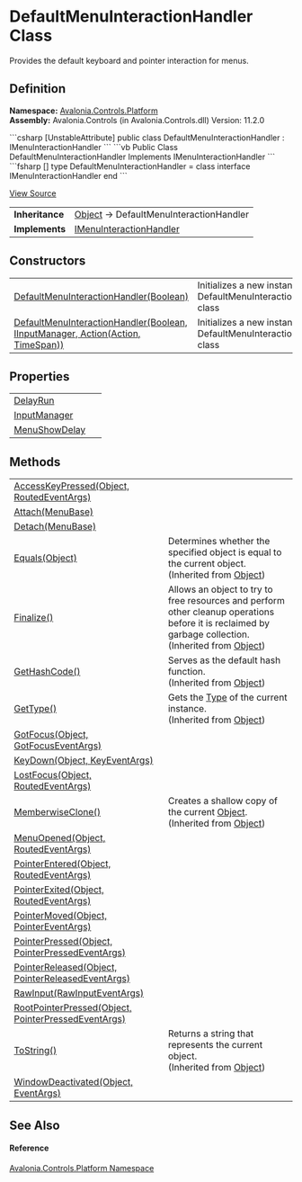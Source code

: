 # DefaultMenuInteractionHandler Class


Provides the default keyboard and pointer interaction for menus.



## Definition
**Namespace:** <a href="N_Avalonia_Controls_Platform">Avalonia.Controls.Platform</a>  
**Assembly:** Avalonia.Controls (in Avalonia.Controls.dll) Version: 11.2.0

<Tabs groupId="api-code-preview">
<TabItem value="csharp" label="C#">
```csharp
[UnstableAttribute]
public class DefaultMenuInteractionHandler : IMenuInteractionHandler
```
</TabItem>
<TabItem value="vb" label="VB">
```vb
<UnstableAttribute>
Public Class DefaultMenuInteractionHandler
	Implements IMenuInteractionHandler
```
</TabItem>
<TabItem value="fsharp" label="F#">
```fsharp
[<UnstableAttribute>]
type DefaultMenuInteractionHandler = 
    class
        interface IMenuInteractionHandler
    end
```
</TabItem>
</Tabs>



<a href="https://github.com/AvaloniaUI/Avalonia/tree/master/src/Avalonia.Controls/Platform/DefaultMenuInteractionHandler.cs" title="View the source code">View Source</a>

<table>
<tr><td><strong>Inheritance</strong></td><td><a href="https://learn.microsoft.com/dotnet/api/system.object" target="_blank" rel="noopener noreferrer">Object</a>  →  DefaultMenuInteractionHandler</td></tr>
<tr><td><strong>Implements</strong></td><td><a href="T_Avalonia_Controls_Platform_IMenuInteractionHandler">IMenuInteractionHandler</a></td></tr>
</table>



## Constructors
<table>
<tr>
<td><a href="M_Avalonia_Controls_Platform_DefaultMenuInteractionHandler__ctor_1">DefaultMenuInteractionHandler(Boolean)</a></td>
<td>Initializes a new instance of the DefaultMenuInteractionHandler class</td>
</tr>
<tr>
<td><a href="M_Avalonia_Controls_Platform_DefaultMenuInteractionHandler__ctor">DefaultMenuInteractionHandler(Boolean, IInputManager, Action(Action, TimeSpan))</a></td>
<td>Initializes a new instance of the DefaultMenuInteractionHandler class</td>
</tr>
</table>

## Properties
<table>
<tr>
<td><a href="P_Avalonia_Controls_Platform_DefaultMenuInteractionHandler_DelayRun">DelayRun</a></td>
<td> </td>
</tr>
<tr>
<td><a href="P_Avalonia_Controls_Platform_DefaultMenuInteractionHandler_InputManager">InputManager</a></td>
<td> </td>
</tr>
<tr>
<td><a href="P_Avalonia_Controls_Platform_DefaultMenuInteractionHandler_MenuShowDelay">MenuShowDelay</a></td>
<td> </td>
</tr>
</table>

## Methods
<table>
<tr>
<td><a href="M_Avalonia_Controls_Platform_DefaultMenuInteractionHandler_AccessKeyPressed">AccessKeyPressed(Object, RoutedEventArgs)</a></td>
<td> </td>
</tr>
<tr>
<td><a href="M_Avalonia_Controls_Platform_DefaultMenuInteractionHandler_Attach">Attach(MenuBase)</a></td>
<td> </td>
</tr>
<tr>
<td><a href="M_Avalonia_Controls_Platform_DefaultMenuInteractionHandler_Detach">Detach(MenuBase)</a></td>
<td> </td>
</tr>
<tr>
<td><a href="https://learn.microsoft.com/dotnet/api/system.object.equals#system-object-equals(system-object)" target="_blank" rel="noopener noreferrer">Equals(Object)</a></td>
<td>Determines whether the specified object is equal to the current object.<br />(Inherited from <a href="https://learn.microsoft.com/dotnet/api/system.object" target="_blank" rel="noopener noreferrer">Object</a>)</td>
</tr>
<tr>
<td><a href="https://learn.microsoft.com/dotnet/api/system.object.finalize" target="_blank" rel="noopener noreferrer">Finalize()</a></td>
<td>Allows an object to try to free resources and perform other cleanup operations before it is reclaimed by garbage collection.<br />(Inherited from <a href="https://learn.microsoft.com/dotnet/api/system.object" target="_blank" rel="noopener noreferrer">Object</a>)</td>
</tr>
<tr>
<td><a href="https://learn.microsoft.com/dotnet/api/system.object.gethashcode" target="_blank" rel="noopener noreferrer">GetHashCode()</a></td>
<td>Serves as the default hash function.<br />(Inherited from <a href="https://learn.microsoft.com/dotnet/api/system.object" target="_blank" rel="noopener noreferrer">Object</a>)</td>
</tr>
<tr>
<td><a href="https://learn.microsoft.com/dotnet/api/system.object.gettype" target="_blank" rel="noopener noreferrer">GetType()</a></td>
<td>Gets the <a href="https://learn.microsoft.com/dotnet/api/system.type" target="_blank" rel="noopener noreferrer">Type</a> of the current instance.<br />(Inherited from <a href="https://learn.microsoft.com/dotnet/api/system.object" target="_blank" rel="noopener noreferrer">Object</a>)</td>
</tr>
<tr>
<td><a href="M_Avalonia_Controls_Platform_DefaultMenuInteractionHandler_GotFocus">GotFocus(Object, GotFocusEventArgs)</a></td>
<td> </td>
</tr>
<tr>
<td><a href="M_Avalonia_Controls_Platform_DefaultMenuInteractionHandler_KeyDown">KeyDown(Object, KeyEventArgs)</a></td>
<td> </td>
</tr>
<tr>
<td><a href="M_Avalonia_Controls_Platform_DefaultMenuInteractionHandler_LostFocus">LostFocus(Object, RoutedEventArgs)</a></td>
<td> </td>
</tr>
<tr>
<td><a href="https://learn.microsoft.com/dotnet/api/system.object.memberwiseclone" target="_blank" rel="noopener noreferrer">MemberwiseClone()</a></td>
<td>Creates a shallow copy of the current <a href="https://learn.microsoft.com/dotnet/api/system.object" target="_blank" rel="noopener noreferrer">Object</a>.<br />(Inherited from <a href="https://learn.microsoft.com/dotnet/api/system.object" target="_blank" rel="noopener noreferrer">Object</a>)</td>
</tr>
<tr>
<td><a href="M_Avalonia_Controls_Platform_DefaultMenuInteractionHandler_MenuOpened">MenuOpened(Object, RoutedEventArgs)</a></td>
<td> </td>
</tr>
<tr>
<td><a href="M_Avalonia_Controls_Platform_DefaultMenuInteractionHandler_PointerEntered">PointerEntered(Object, RoutedEventArgs)</a></td>
<td> </td>
</tr>
<tr>
<td><a href="M_Avalonia_Controls_Platform_DefaultMenuInteractionHandler_PointerExited">PointerExited(Object, RoutedEventArgs)</a></td>
<td> </td>
</tr>
<tr>
<td><a href="M_Avalonia_Controls_Platform_DefaultMenuInteractionHandler_PointerMoved">PointerMoved(Object, PointerEventArgs)</a></td>
<td> </td>
</tr>
<tr>
<td><a href="M_Avalonia_Controls_Platform_DefaultMenuInteractionHandler_PointerPressed">PointerPressed(Object, PointerPressedEventArgs)</a></td>
<td> </td>
</tr>
<tr>
<td><a href="M_Avalonia_Controls_Platform_DefaultMenuInteractionHandler_PointerReleased">PointerReleased(Object, PointerReleasedEventArgs)</a></td>
<td> </td>
</tr>
<tr>
<td><a href="M_Avalonia_Controls_Platform_DefaultMenuInteractionHandler_RawInput">RawInput(RawInputEventArgs)</a></td>
<td> </td>
</tr>
<tr>
<td><a href="M_Avalonia_Controls_Platform_DefaultMenuInteractionHandler_RootPointerPressed">RootPointerPressed(Object, PointerPressedEventArgs)</a></td>
<td> </td>
</tr>
<tr>
<td><a href="https://learn.microsoft.com/dotnet/api/system.object.tostring" target="_blank" rel="noopener noreferrer">ToString()</a></td>
<td>Returns a string that represents the current object.<br />(Inherited from <a href="https://learn.microsoft.com/dotnet/api/system.object" target="_blank" rel="noopener noreferrer">Object</a>)</td>
</tr>
<tr>
<td><a href="M_Avalonia_Controls_Platform_DefaultMenuInteractionHandler_WindowDeactivated">WindowDeactivated(Object, EventArgs)</a></td>
<td> </td>
</tr>
</table>

## See Also


#### Reference
<a href="N_Avalonia_Controls_Platform">Avalonia.Controls.Platform Namespace</a>  

